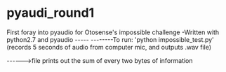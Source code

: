 # pyaudi_round1
First foray into pyaudio for Otosense's impossible challenge
-Written with python2.7 and pyaudio -----
--------To run: 'python impossible_test.py' (records 5 seconds of audio from computer mic, and outputs .wav file)

------>file prints out the sum of every two bytes of information
